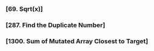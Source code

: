 







### [69. Sqrt(x)]
### [287. Find the Duplicate Number]
### [1300. Sum of Mutated Array Closest to Target]